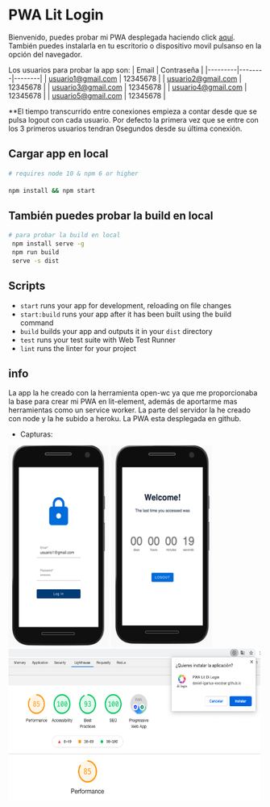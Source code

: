 # PWA Lit Login
Bienvenido, puedes probar mi PWA desplegada haciendo click [aquí](https://daniel-igartua-escobar.github.io/pwa-lit-login-deploy/).
También puedes instalarla en tu escritorio o dispositivo movil pulsanso en la opción del navegador.

Los usuarios para probar la app son:
| Email | Contraseña |
|---------|--------|--------|
| usuario1@gmail.com | 12345678 |
| usuario2@gmail.com | 12345678 |
| usuario3@gmail.com | 12345678 |
| usuario4@gmail.com | 12345678 |
| usuario5@gmail.com | 12345678 |

**El tiempo transcurrido entre conexiones empieza a contar desde que se pulsa logout con cada usuario. Por defecto la primera vez que se entre con
los 3 primeros usuarios tendran 0segundos desde su última conexión.
## Cargar app en local
```bash
# requires node 10 & npm 6 or higher

npm install && npm start
```
## También puedes probar la build en local
```bash
# para probar la build en local
 npm install serve -g
 npm run build
 serve -s dist
```

## Scripts

- `start` runs your app for development, reloading on file changes
- `start:build` runs your app after it has been built using the build command
- `build` builds your app and outputs it in your `dist` directory
- `test` runs your test suite with Web Test Runner
- `lint` runs the linter for your project

## info
La app la he creado con la herramienta open-wc ya que me proporcionaba la base para crear mi PWA en lit-element, además de aportarme mas herramientas como un service worker.
La parte del servidor la he creado con node y la he subido a heroku. La PWA esta desplegada en github.

- Capturas:

<img width="200" height="400" src="assets/login.png"></img>
<img width="200" height="400" src="assets/contador.png"></img>
<img width="500" height="300" src="assets/reporte.png"></img>
